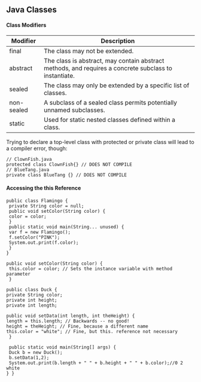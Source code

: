 ## Java Classes
#### Class Modifiers
Modifier | Description 
--- | ---
final | The class may not be extended. 
abstract | The class is abstract, may contain abstract methods, and requires a concrete subclass to instantiate.
sealed | The class may only be extended by a specific list of classes.
non-sealed | A subclass of a sealed class permits potentially unnamed subclasses.
static | Used for static nested classes defined within a class. 

Trying to declare a top-level class with protected or private class will lead to a compiler error, though:
```
// ClownFish.java
protected class ClownFish{} // DOES NOT COMPILE
// BlueTang.java
private class BlueTang {} // DOES NOT COMPILE
```
#### Accessing the this Reference
```
public class Flamingo {
 private String color = null;
 public void setColor(String color) {
 color = color;
 }
 public static void main(String... unused) {
 var f = new Flamingo();
 f.setColor("PINK");
 System.out.print(f.color);
 }
}
```
```
public void setColor(String color) {
 this.color = color; // Sets the instance variable with method parameter
 }
```
```
public class Duck {
private String color;
private int height;
private int length;

public void setData(int length, int theHeight) {
length = this.length; // Backwards -- no good!
height = theHeight; // Fine, because a different name
this.color = "white"; // Fine, but this. reference not necessary
 }

 public static void main(String[] args) {
 Duck b = new Duck();
 b.setData(1,2);
 System.out.print(b.length + " " + b.height + " " + b.color);//0 2 white
} }
```
